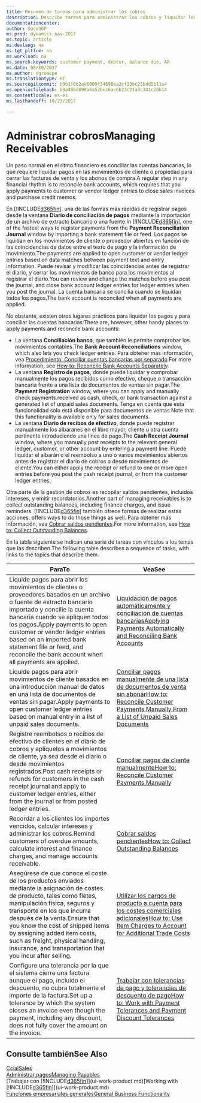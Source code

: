 ```yaml
---
title: Resumen de tareas para administrar los cobros
description: Describe tareas para administrar los cobros y liquidar los pagos en los movimientos de cliente o proveedor.
documentationcenter: 
author: SorenGP
ms.prod: dynamics-nav-2017
ms.topic: article
ms.devlang: na
ms.tgt_pltfrm: na
ms.workload: na
ms.search.keywords: customer payment, debtor, balance due, AR
ms.date: 08/10/2017
ms.author: sgroespe
ms.translationtype: HT
ms.sourcegitcommit: b9b1f062ee6009f34698ea2cf33bc25bdd5b11e4
ms.openlocfilehash: b9a486d099a6a52bec6ac6b23c21a3c341c20b14
ms.contentlocale: es-es
ms.lasthandoff: 10/23/2017

---
```

# <a name="managing-receivables"></a><span data-ttu-id="e9a4b-103">Administrar cobros</span><span class="sxs-lookup"><span data-stu-id="e9a4b-103">Managing Receivables</span></span>
<span data-ttu-id="e9a4b-104">Un paso normal en el ritmo financiero es conciliar las cuentas bancarias, lo que requiere liquidar pagos en las movimientos de cliente o propiedad para cerrar las facturas de venta y los abonos de compra.</span><span class="sxs-lookup"><span data-stu-id="e9a4b-104">A regular step in any financial rhythm is to reconcile bank accounts, which requires that you apply payments to customer or vendor ledger entries to close sales invoices and purchase credit memos.</span></span>  

<span data-ttu-id="e9a4b-105">En [!INCLUDE[d365fin](includes/d365fin_md.md)], una de las formas más rápidas de registrar pagos desde la ventana **Diario de conciliación de pagos** mediante la importación de un archivo de extracto bancario o una fuente.</span><span class="sxs-lookup"><span data-stu-id="e9a4b-105">In [!INCLUDE[d365fin](includes/d365fin_md.md)], one of the fastest ways to register payments from the **Payment Reconciliation Journal** window by importing a bank statement file or feed.</span></span> <span data-ttu-id="e9a4b-106">Los pagos se liquidan en los movimientos de cliente o proveedor abiertos en función de las coincidencias de datos entre el texto de pago y la información de movimiento.</span><span class="sxs-lookup"><span data-stu-id="e9a4b-106">The payments are applied to open customer or vendor ledger entries based on data matches between payment text and entry information.</span></span> <span data-ttu-id="e9a4b-107">Puede revisar y modificar las coincidencias antes de registrar el diario, y cerrar los movimientos de banco para los movimientos al registrar el diario.</span><span class="sxs-lookup"><span data-stu-id="e9a4b-107">You can review and change the matches before you post the journal, and close bank account ledger entries for ledger entries when you post the journal.</span></span> <span data-ttu-id="e9a4b-108">La cuenta bancaria se concilia cuando se liquidan todos los pagos.</span><span class="sxs-lookup"><span data-stu-id="e9a4b-108">The bank account is reconciled when all payments are applied.</span></span>

<span data-ttu-id="e9a4b-109">No obstante, existen otros lugares prácticos para liquidar los pagos y para conciliar las cuentas bancarias:</span><span class="sxs-lookup"><span data-stu-id="e9a4b-109">There are, however, other handy places to apply payments and reconcile bank accounts:</span></span>  

* <span data-ttu-id="e9a4b-110">La ventana **Conciliación banco**, que también le permite comprobar los movimientos contables.</span><span class="sxs-lookup"><span data-stu-id="e9a4b-110">The **Bank Account Reconciliations** window, which also lets you check ledger entries.</span></span> <span data-ttu-id="e9a4b-111">Para obtener más información, vea [Procedimiento: Conciliar cuentas bancarias por separado](bank-how-reconcile-bank-accounts-separately.md).</span><span class="sxs-lookup"><span data-stu-id="e9a4b-111">For more information, see [How to: Reconcile Bank Accounts Separately](bank-how-reconcile-bank-accounts-separately.md).</span></span>  
* <span data-ttu-id="e9a4b-112">La ventana **Registro de pagos**, donde puede liquidar y comprobar manualmente los pagos recibidos como efectivo, cheque o transacción bancaria frente a una lista de documentos de ventas sin pagar.</span><span class="sxs-lookup"><span data-stu-id="e9a4b-112">The **Payment Registration** window, where you can apply and manually check payments received as cash, check, or bank transaction against a generated list of unpaid sales documents.</span></span> <span data-ttu-id="e9a4b-113">Tenga en cuenta que esta funcionalidad solo está disponible para documentos de ventas.</span><span class="sxs-lookup"><span data-stu-id="e9a4b-113">Note that this functionality is available only for sales documents.</span></span>  
* <span data-ttu-id="e9a4b-114">La ventana **Diario de recibos de efectivo**, donde puede registrar manualmente los albaranes en el libro mayor, cliente u otra cuenta pertinente introduciendo una línea de pago.</span><span class="sxs-lookup"><span data-stu-id="e9a4b-114">The **Cash Receipt Journal** window, where you manually post receipts to the relevant general ledger, customer, or other account by entering a payment line.</span></span> <span data-ttu-id="e9a4b-115">Puede liquidar el albarán o el reembolso a uno o varios movimientos abiertos antes de registrar el diario de cobros o desde movimientos de cliente.</span><span class="sxs-lookup"><span data-stu-id="e9a4b-115">You can either apply the receipt or refund to one or more open entries before you post the cash receipt journal, or from the customer ledger entries.</span></span>  

<span data-ttu-id="e9a4b-116">Otra parte de la gestión de cobros es recopilar saldos pendientes, incluidos intereses, y emitir recordatorios.</span><span class="sxs-lookup"><span data-stu-id="e9a4b-116">Another part of managing receivables is to collect outstanding balances, including finance charges, and issue reminders.</span></span> [!INCLUDE[d365fin](includes/d365fin_md.md)]<span data-ttu-id="e9a4b-117"> también ofrece formas de realizar estas acciones.</span><span class="sxs-lookup"><span data-stu-id="e9a4b-117"> offers ways to do those things as well.</span></span> <span data-ttu-id="e9a4b-118">Para obtener más información, vea [Cobrar saldos pendientes](receivables-collect-outstanding-balances.md).</span><span class="sxs-lookup"><span data-stu-id="e9a4b-118">For more information, see [How to: Collect Outstanding Balances](receivables-collect-outstanding-balances.md).</span></span>  

<span data-ttu-id="e9a4b-119">En la tabla siguiente se indican una serie de tareas con vínculos a los temas que las describen.</span><span class="sxs-lookup"><span data-stu-id="e9a4b-119">The following table describes a sequence of tasks, with links to the topics that describe them.</span></span>  

| <span data-ttu-id="e9a4b-120">Para</span><span class="sxs-lookup"><span data-stu-id="e9a4b-120">To</span></span> | <span data-ttu-id="e9a4b-121">Vea</span><span class="sxs-lookup"><span data-stu-id="e9a4b-121">See</span></span> |
| --- | --- |
| <span data-ttu-id="e9a4b-122">Liquide pagos para abrir los movimientos de clientes o proveedores basados en un archivo o fuente de extracto bancario importado y concilie la cuenta bancaria cuando se apliquen todos los pagos.</span><span class="sxs-lookup"><span data-stu-id="e9a4b-122">Apply payments to open customer or vendor ledger entries based on an imported bank statement file or feed, and reconcile the bank account when all payments are applied.</span></span> |[<span data-ttu-id="e9a4b-123">Liquidación de pagos automáticamente y conciliación de cuentas bancarias</span><span class="sxs-lookup"><span data-stu-id="e9a4b-123">Applying Payments Automatically and Reconciling Bank Accounts</span></span>](receivables-apply-payments-auto-reconcile-bank-accounts.md) |
| <span data-ttu-id="e9a4b-124">Liquide pagos para abrir movimientos de cliente basados en una introducción manual de datos en una lista de documentos de ventas sin pagar.</span><span class="sxs-lookup"><span data-stu-id="e9a4b-124">Apply payments to open customer ledger entries based on manual entry in a list of unpaid sales documents.</span></span> |[<span data-ttu-id="e9a4b-125">Conciliar pagos manualmente de una lista de documentos de venta sin abonar</span><span class="sxs-lookup"><span data-stu-id="e9a4b-125">How to: Reconcile Customer Payments Manually From a List of Unpaid Sales Documents</span></span>](receivables-how-reconcile-customer-payments-list-unpaid-sales-documents.md) |
| <span data-ttu-id="e9a4b-126">Registre reembolsos o recibos de efectivo de clientes en el diario de cobros y aplíquelos a movimientos de cliente, ya sea desde el diario o desde movimientos registrados.</span><span class="sxs-lookup"><span data-stu-id="e9a4b-126">Post cash receipts or refunds for customers in the cash receipt journal and apply to customer ledger entries, either from the journal or from posted ledger entries.</span></span> |[<span data-ttu-id="e9a4b-127">Conciliar pagos de cliente manualmente</span><span class="sxs-lookup"><span data-stu-id="e9a4b-127">How to: Reconcile Customer Payments Manually</span></span>](receivables-how-apply-sales-transactions-manually.md) |
| <span data-ttu-id="e9a4b-128">Recordar a los clientes los importes vencidos, calcular intereses y administrar los cobros.</span><span class="sxs-lookup"><span data-stu-id="e9a4b-128">Remind customers of overdue amounts, calculate interest and finance charges, and manage accounts receivable.</span></span> |[<span data-ttu-id="e9a4b-129">Cobrar saldos pendientes</span><span class="sxs-lookup"><span data-stu-id="e9a4b-129">How to: Collect Outstanding Balances</span></span>](receivables-collect-outstanding-balances.md) |
|<span data-ttu-id="e9a4b-130">Asegúrese de que conoce el coste de los productos enviados mediante la asignación de costes de producto, tales como fletes, manipulación física, seguros y transporte en los que incurra después de la venta.</span><span class="sxs-lookup"><span data-stu-id="e9a4b-130">Ensure that you know the cost of shipped items by assigning added item costs, such as freight, physical handling, insurance, and transportation that you incur after selling.</span></span>|[<span data-ttu-id="e9a4b-131">Utilizar los cargos de producto a cuenta para los costes comerciales adicionales</span><span class="sxs-lookup"><span data-stu-id="e9a4b-131">How to: Use Item Charges to Account for Additional Trade Costs</span></span>](payables-how-assign-item-charges.md)|
|<span data-ttu-id="e9a4b-132">Configure una tolerancia por la que el sistema cierre una factura aunque el pago, incluido el descuento, no cubra totalmente el importe de la factura.</span><span class="sxs-lookup"><span data-stu-id="e9a4b-132">Set up a tolerance by which the system closes an invoice even though the payment, including any discount, does not fully cover the amount on the invoice.</span></span>|[<span data-ttu-id="e9a4b-133">Trabajar con tolerancias de pago y tolerancias de descuento de pago</span><span class="sxs-lookup"><span data-stu-id="e9a4b-133">How to: Work with Payment Tolerances and Payment Discount Tolerances</span></span>](finance-payment-tolerance-and-payment-discount-tolerance.md)|
## <a name="see-also"></a><span data-ttu-id="e9a4b-134">Consulte también</span><span class="sxs-lookup"><span data-stu-id="e9a4b-134">See Also</span></span>
[<span data-ttu-id="e9a4b-135">Ccial</span><span class="sxs-lookup"><span data-stu-id="e9a4b-135">Sales</span></span>](sales-manage-sales.md)  
[<span data-ttu-id="e9a4b-136">Administrar pagos</span><span class="sxs-lookup"><span data-stu-id="e9a4b-136">Managing Payables</span></span>](payables-manage-payables.md)  
<span data-ttu-id="e9a4b-137">[Trabajar con [!INCLUDE[d365fin](includes/d365fin_md.md)]](ui-work-product.md)</span><span class="sxs-lookup"><span data-stu-id="e9a4b-137">[Working with [!INCLUDE[d365fin](includes/d365fin_md.md)]](ui-work-product.md)</span></span>  
[<span data-ttu-id="e9a4b-138">Funciones empresariales generales</span><span class="sxs-lookup"><span data-stu-id="e9a4b-138">General Business Functionality</span></span>](ui-across-business-areas.md)

